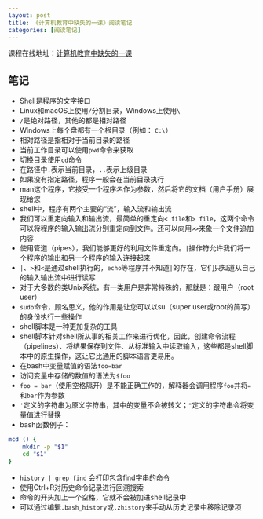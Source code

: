 ```yaml
---
layout: post
title: 《计算机教育中缺失的一课》阅读笔记
categories: [阅读笔记]
---
```

课程在线地址：[计算机教育中缺失的一课](https://missing-semester-cn.github.io/)

## 笔记
* Shell是程序的文字接口
* Linux和macOS上使用`/`分割目录，Windows上使用`\`
* `/`是绝对路径，其他的都是相对路径
* Windows上每个盘都有一个根目录（例如： `C:\`）
* 相对路径是指相对于当前目录的路径
* 当前工作目录可以使用`pwd`命令来获取
* 切换目录使用`cd`命令
* 在路径中`.`表示当前目录，`..`表示上级目录
* 如果没有指定路径，程序一般会在当前目录执行
* man这个程序，它接受一个程序名作为参数，然后将它的文档（用户手册）展现给您
* shell中，程序有两个主要的“流”，输入流和输出流
* 我们可以重定向输入和输出流，最简单的重定向`< file`和`> file`，这两个命令可以将程序的输入输出流分别重定向到文件。还可以向用`>>`来象一个文件追加内容
* 使用管道（pipes），我们能够更好的利用文件重定向。`|`操作符允许我们将一个程序的输出和另一个程序的输入连接起来
* `|`、`>`和`<`是通过shell执行的，`echo`等程序并不知道`|`的存在，它们只知道从自己的输入输出流中进行读写
* 对于大多数的类Unix系统，有一类用户是非常特殊的，那就是：跟用户（root user）
* `sudo`命令，顾名思义，他的作用是让您可以以su（super user或root的简写）的身份执行一些操作
* shell脚本是一种更加复杂的工具
* shell脚本针对shell所从事的相关工作来进行优化，因此，创建命令流程（pipelines）、将结果保存到文件、从标准输入中读取输入，这些都是shell脚本中的原生操作，这让它比通用的脚本语言更易用。
* 在bash中变量赋值的语法`foo=bar`
* 访问变量中存储的数值的语法为`$foo`
* `foo = bar`（使用空格隔开）是不能正确工作的，解释器会调用程序`foo`并将`=`和`bar`作为参数
* `'`定义的字符串为原义字符串，其中的变量不会被转义；`"`定义的字符串会将变量值进行替换
* bash函数例子：
```bash
mcd () {
    mkdir -p "$1"
    cd "$1"
}
```
* `history | grep find` 会打印包含find字串的命令
* 使用Ctrl+R对历史命令记录进行回溯搜索
* 命令的开头加上一个空格，它就不会被加进shell记录中
* 可以通过编辑`.bash_history`或`.zhistory`来手动从历史记录中移除记录项
